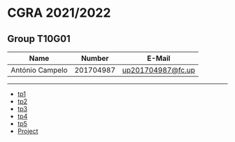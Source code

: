# CGRA 2021/2022

## Group T10G01
| Name             | Number    | E-Mail             |
| ---------------- | --------- | ------------------ |
| António Campelo  | 201704987 | up201704987@fc.up |

----

  - [tp1](tp1/README.md)
  - [tp2](tp2/README.md)
  - [tp3](tp3/README.md)
  - [tp4](tp4/README.md)
  - [tp5](tp5/README.md)
  - [Project](proj/README.md)
